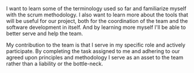 I want to learn some of the terminology used so far and familiarize myself with the scrum methodology. 
I also want to learn more about the tools that will be useful for our project, both for the coordination 
of the team and the software development in itself. And by learning more myself I'll be able to better
serve and help the team. 

My contribution to the team is that I serve in my specific role and actively 
participate. By completing the task assigned to me and adhering to our agreed upon principles and methodology
I serve as an asset to the team rather than a liability or the bottle-neck.
